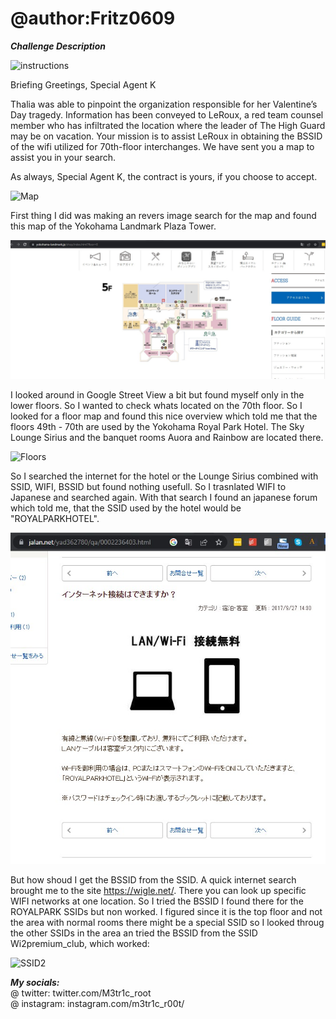 # @author:Fritz0609

_**Challenge Description**_

![instructions](https://hacktoria.com/wp-content/uploads/2023/05/withering-lotus-web.png)

Briefing
Greetings, Special Agent K

Thalia was able to pinpoint the organization responsible for her Valentine’s Day tragedy. Information has been conveyed to LeRoux, a red team counsel member who has infiltrated the location where the leader of The High Guard may be on vacation. Your mission is to assist LeRoux in obtaining the BSSID of the wifi utilized for 70th-floor interchanges. We have sent you a map to assist you in your search.

As always, Special Agent K, the contract is yours, if you choose to accept.

![Map](https://hacktoria.com/wp-content/uploads/2023/05/Map-Withering-Lotus.jpg)

First thing I did was making an revers image search for the map and found this map of the Yokohama Landmark Plaza Tower. 

![LanmarkTower](https://github.com/Fritz0609/Hacktoria/blob/Withering-Lotus/Screenshot%202023-05-18%20011801.jpg)

I looked around in Google Street View a bit but found myself only in the lower floors. So I wanted to check whats located on the 70th floor. So I looked for a floor map and found this nice overview which told me that the floors 49th - 70th are used by the Yokohama Royal Park Hotel. The Sky Lounge Sirius and the banquet rooms Auora and Rainbow are located there. 

![Floors](https://www2.yrph.com/wp-content/uploads/2023/04/map-500x550.jpg)

So I searched the internet for the hotel or the Lounge Sirius combined with SSID, WIFI, BSSID but found nothing usefull. So I trasnlated WIFI to Japanese and searched again. With that search I found an japanese forum which told me, that the SSID used by the hotel would be "ROYALPARKHOTEL".

![SSID](https://github.com/Fritz0609/Hacktoria/blob/Withering-Lotus/Screenshot%202023-05-18%20013107.jpg)

But how shoud I get the BSSID from the SSID. A quick internet search brought me to the site https://wigle.net/. There you can look up specific WIFI networks at one location. So I tried the BSSID I found there for the ROYALPARK SSIDs but non worked. I figured since it is the top floor and not the area with normal rooms there might be a special SSID so I looked throug the other SSIDs in the area an tried the BSSID from the SSID Wi2premium_club, which worked:

![SSID2](https://user-images.githubusercontent.com/99975622/202460025-8ed81571-8caf-47b6-a622-81de4fc2eb09.png)

_**My socials:**_ <br>@ twitter: twitter.com/M3tr1c_root <br>@ instagram: instagram.com/m3tr1c_r00t/
